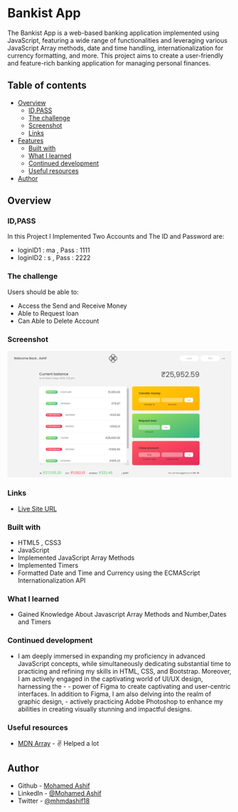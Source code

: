 # Bankist App

The Bankist App is a web-based banking application implemented using JavaScript, featuring a wide range of functionalities and leveraging various JavaScript Array methods, date and time handling, internationalization for currency formatting, and more. This project aims to create a user-friendly and feature-rich banking application for managing personal finances.

## Table of contents

- [Overview](#overview)
  - [ID,PASS](#id,pass)
  - [The challenge](#the-challenge)
  - [Screenshot](#screenshot)
  - [Links](#links)
- [Features](#features)
  - [Built with](#built-with)
  - [What I learned](#what-i-learned)
  - [Continued development](#continued-development)
  - [Useful resources](#useful-resources)
- [Author](#author)

## Overview

### ID,PASS

In this Project I Implemented Two Accounts and The ID and Password are:

- loginID1 : ma , Pass : 1111
- loginID2 : s , Pass : 2222

### The challenge

Users should be able to:

- Access the Send and Receive Money
- Able to Request loan
- Can Able to Delete Account

### Screenshot

![screenshot](./Screenshot.png)

### Links

- [Live Site URL](https://mhmd-ashif.github.io/Bankistapp)

### Built with

- HTML5 , CSS3
- JavaScript
- Implemented JavaScript Array Methods
- Implemented Timers
- Formatted Date and Time and Currency using the ECMAScript Internationalization API

### What I learned

- Gained Knowledge About Javascript Array Methods and Number,Dates and Timers

### Continued development

- I am deeply immersed in expanding my proficiency in advanced JavaScript concepts, while simultaneously dedicating substantial time to practicing and refining my skills in HTML, CSS, and Bootstrap. Moreover, I am actively engaged in the captivating world of UI/UX design, harnessing the - - power of Figma to create captivating and user-centric interfaces. In addition to Figma, I am also delving into the realm of graphic design, - actively practicing Adobe Photoshop to enhance my abilities in creating visually stunning and impactful designs.

### Useful resources

- [MDN Array](https://developer.mozilla.org/en-US/docs/Web/JavaScript/Reference/Global_Objects/Array) - ✌️ Helped a lot

## Author

- Github - [Mohamed Ashif](https://github.com/Mhmd-Ashif)
- LinkedIn - [@Mohamed Ashif](https://www.linkedin.com/in/mohamed-ashif-341040243/)
- Twitter - [@mhmdashif18](https://twitter.com/mhmdashif18)
